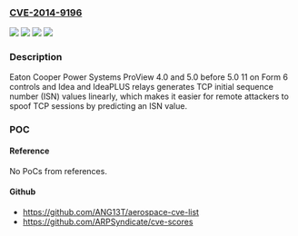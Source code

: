 ### [CVE-2014-9196](https://cve.mitre.org/cgi-bin/cvename.cgi?name=CVE-2014-9196)
![](https://img.shields.io/static/v1?label=Product&message=Idea%2FIdeaPLUS%20relays&color=blue)
![](https://img.shields.io/static/v1?label=Product&message=Series%20Form%206&color=blue)
![](https://img.shields.io/static/v1?label=Version&message=Pro%20View%204.0%20&color=brightgreen)
![](https://img.shields.io/static/v1?label=Vulnerability&message=CWE-342&color=brightgreen)

### Description

Eaton Cooper Power Systems ProView 4.0 and 5.0 before 5.0 11 on Form 6 controls and Idea and IdeaPLUS relays generates TCP initial sequence number (ISN) values linearly, which makes it easier for remote attackers to spoof TCP sessions by predicting an ISN value.

### POC

#### Reference
No PoCs from references.

#### Github
- https://github.com/ANG13T/aerospace-cve-list
- https://github.com/ARPSyndicate/cve-scores

